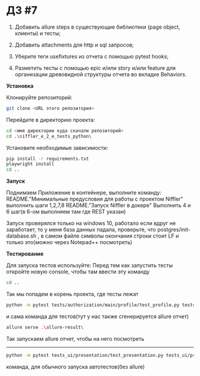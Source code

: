 # ДЗ #7
1. Добавить allure steps в существующие библиотеки (page object, клиенты) и тесты;

2. Добавить attachments для http и sql запросов;

3. Уберите теги usefixtures из отчета с помощью pytest hooks;

4. Разметить тесты с помощью epic и/или story и/или feature для организации древовидной структуры отчета во вкладке Behaviors.

**Установка**

Клонируйте репозиторий:
```bash
git clone <URL этого репозитория>
```

Перейдите в директорию проекта:
```bash
cd <имя директории куда скачали репозиторий>
cd .\niffler_e_2_e_tests_python\
```

Установите необходимые зависимости:
```bash
pip install -r requirements.txt
playwright install
cd ..
```


**Запуск**

Поднимаем Приложение в контейнере, выполните команду:
README."Минимальные предусловия для работы с проектом Niffler" выполнить шаги 1,2,7,8
README."Запуск Niffler в докере" Выполнить 4 и 6 шаг(в 6-ом выполняем там где REST указан)

Запуск проверялся только на windows 10, работало
если вдруг не заработает, то у меня база данных падала, проверьте, что postgres/init-database.sh , в самом файле символы окончания строки стоит LF и только это(можно через Notepad++ посмотреть)

**Тестирование**

Для запуска тестов используйте:
Перед тем как запустить тесты откройте новую console, чтобы там ввести эту команду

```bash
cd ..
```
Так мы попадем в корень проекта, где тесты лежат
```bash
python -m pytest tests/authorization/main/profile/test_profile.py tests/authorization/main/tests_main.py tests/authorization/test_authorization.py tests/registration/test_registration.py tests/test_presentation.py -v --alluredir=allure-result --clean-alluredir --allure-no-capture
```
и сама команда для тестов(тут у нас также сгенерируется allure отчет)
```bash
allure serve .\allure-result\
```
Так запускаем allure отчет, чтобы на него посмотреть


----
```bash
python -m pytest tests_ui/presentation/test_presentation.py tests_ui/presentation/registration/test_registration.py tests_ui/presentation/authorization/test_authorization.py tests_ui/presentation/authorization/main/tests_main.py tests_ui/presentation/authorization/main/profile/test_profile.py -v
```

команда, для обычного запуска автотестов(без allure)
